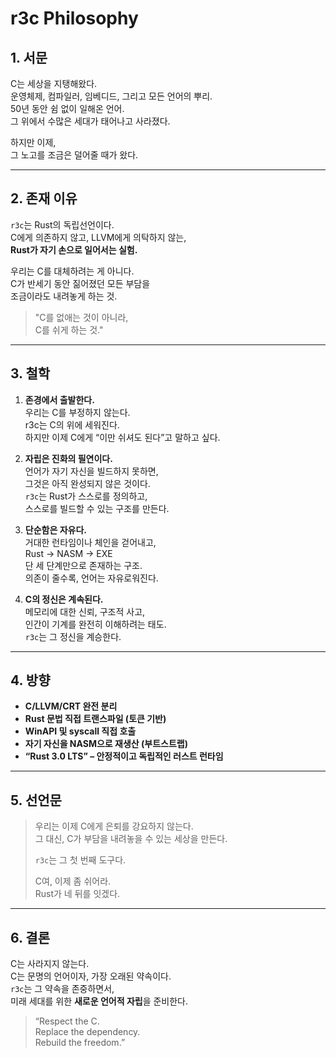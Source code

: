 # r3c Philosophy

## 1. 서문

C는 세상을 지탱해왔다.  
운영체제, 컴파일러, 임베디드, 그리고 모든 언어의 뿌리.  
50년 동안 쉼 없이 일해온 언어.  
그 위에서 수많은 세대가 태어나고 사라졌다.  

하지만 이제,  
그 노고를 조금은 덜어줄 때가 왔다.

---

## 2. 존재 이유

`r3c`는 Rust의 독립선언이다.  
C에게 의존하지 않고, LLVM에게 의탁하지 않는,  
**Rust가 자기 손으로 일어서는 실험.**

우리는 C를 대체하려는 게 아니다.  
C가 반세기 동안 짊어졌던 모든 부담을  
조금이라도 내려놓게 하는 것.  

> "C를 없애는 것이 아니라,  
> C를 쉬게 하는 것."

---

## 3. 철학

1. **존경에서 출발한다.**  
   우리는 C를 부정하지 않는다.  
   r3c는 C의 위에 세워진다.  
   하지만 이제 C에게 “이만 쉬셔도 된다”고 말하고 싶다.

2. **자립은 진화의 필연이다.**  
   언어가 자기 자신을 빌드하지 못하면,  
   그것은 아직 완성되지 않은 것이다.  
   `r3c`는 Rust가 스스로를 정의하고,  
   스스로를 빌드할 수 있는 구조를 만든다.

3. **단순함은 자유다.**  
   거대한 런타임이나 체인을 걷어내고,  
   Rust → NASM → EXE  
   단 세 단계만으로 존재하는 구조.  
   의존이 줄수록, 언어는 자유로워진다.

4. **C의 정신은 계속된다.**  
   메모리에 대한 신뢰, 구조적 사고,  
   인간이 기계를 완전히 이해하려는 태도.  
   `r3c`는 그 정신을 계승한다.

---

## 4. 방향

- **C/LLVM/CRT 완전 분리**
- **Rust 문법 직접 트랜스파일 (토큰 기반)**
- **WinAPI 및 syscall 직접 호출**
- **자기 자신을 NASM으로 재생산 (부트스트랩)**
- **“Rust 3.0 LTS” – 안정적이고 독립적인 러스트 런타임**

---

## 5. 선언문

> 우리는 이제 C에게 은퇴를 강요하지 않는다.  
> 그 대신, C가 부담을 내려놓을 수 있는 세상을 만든다.  
>  
> `r3c`는 그 첫 번째 도구다.  
>  
> C여, 이제 좀 쉬어라.  
> Rust가 네 뒤를 잇겠다.

---

## 6. 결론

C는 사라지지 않는다.  
C는 문명의 언어이자, 가장 오래된 약속이다.  
`r3c`는 그 약속을 존중하면서,  
미래 세대를 위한 **새로운 언어적 자립**을 준비한다.

> “Respect the C.  
> Replace the dependency.  
> Rebuild the freedom.”
